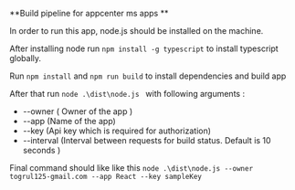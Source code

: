 **Build pipeline for appcenter ms apps **

In order to run this app, node.js should be installed on the machine. 

After installing node run `npm install -g typescript` to install typescript globally. 

Run `npm install` and `npm run build` to install dependencies and build app

After that run `node .\dist\node.js ` with following arguments : 
* --owner ( Owner of the app )
* --app (Name of the app)
* --key (Api key which is required for authorization)
* --interval (Interval between requests for build status. Default is 10 seconds )

Final command should like like this `node .\dist\node.js --owner togrul125-gmail.com --app React --key sampleKey`